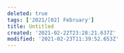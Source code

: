 ```yaml
---
deleted: true
tags: ['2021/[02] February']
title: Untitled
created: '2021-02-22T23:28:21.637Z'
modified: '2021-02-23T11:39:52.653Z'
---
```



